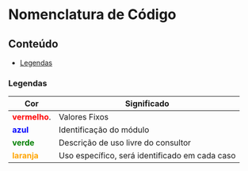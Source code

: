 # Nomenclatura de Código



## Conteúdo

- [Legendas]()



### Legendas

| **Cor**                                       | **Significado**                                |
| --------------------------------------------- | ---------------------------------------------- |
| <span style="color:red">**vermelho**</span>.  | Valores Fixos                                  |
| <span style="color:blue">**azul**</span>      | Identificação do módulo                        |
| <span style="color:green">**verde**</span>    | Descrição de uso livre do consultor            |
| <span style="color:orange">**laranja**</span> | Uso específico, será identificado em cada caso |